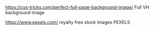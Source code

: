 https://css-tricks.com/perfect-full-page-background-image/ Full VH background image 

https://www.pexels.com/ royalty free stock images PEXELS 
